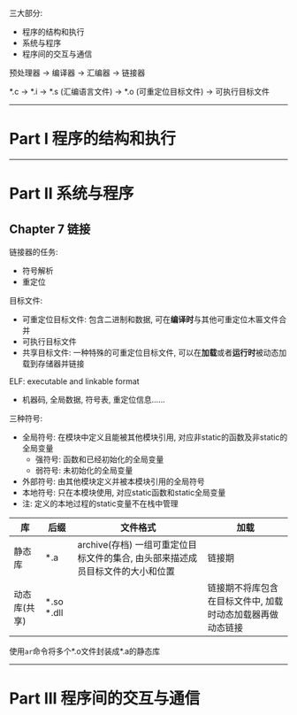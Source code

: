三大部分:
- 程序的结构和执行
- 系统与程序
- 程序间的交互与通信

预处理器 -> 编译器 -> 汇编器 -> 链接器

\*.c -> \*.i -> \*.s (汇编语言文件) -> \*.o (可重定位目标文件) -> 可执行目标文件

-----
# Part I 程序的结构和执行

-----
# Part II 系统与程序
## Chapter 7 链接
链接器的任务:
- 符号解析
- 重定位

目标文件:
- 可重定位目标文件: 包含二进制和数据, 可在**编译时**与其他可重定位木匾文件合并
- 可执行目标文件
- 共享目标文件: 一种特殊的可重定位目标文件, 可以在**加载**或者**运行时**被动态加载到存储器并链接

ELF: executable and linkable format
- 机器码, 全局数据, 符号表, 重定位信息......

三种符号:
- 全局符号: 在模块中定义且能被其他模块引用, 对应非static的函数及非static的全局变量
    - 强符号: 函数和已经初始化的全局变量
    - 弱符号: 未初始化的全局变量
- 外部符号: 由其他模块定义并被本模块引用的全局符号
- 本地符号: 只在本模块使用, 对应static函数和static全局变量
- 注: 定义的本地过程的static变量不在栈中管理
  
| 库 | 后缀 | 文件格式 | 加载 |
|-- | -- | -- | --|
| 静态库 | \*.a | archive(存档) 一组可重定位目标文件的集合, 由头部来描述成员目标文件的大小和位置 |链接期 |
| 动态库(共享) | \*.so \*.dll | | 链接期不将库包含在目标文件中, 加载时动态加载器再做动态链接 |   

使用`ar`命令将多个\*.o文件封装成\*.a的静态库
  
-----
# Part III 程序间的交互与通信
  